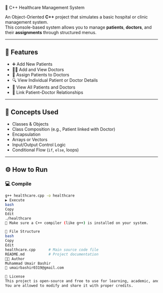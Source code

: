 🏥 C++ Healthcare Management System

An Object-Oriented **C++** project that simulates a basic hospital or clinic management system.  
This console-based system allows you to manage **patients**, **doctors**, and their **assignments** through structured menus.

---

## 📌 Features

- ➕ Add New Patients  
- 🧑‍⚕️ Add and View Doctors  
- 📝 Assign Patients to Doctors  
- 🔍 View Individual Patient or Doctor Details  
- 📄 View All Patients and Doctors  
- 🔗 Link Patient–Doctor Relationships

---

## 🧠 Concepts Used

- Classes & Objects  
- Class Composition (e.g., Patient linked with Doctor)  
- Encapsulation  
- Arrays or Vectors  
- Input/Output Control Logic  
- Conditional Flow (`if`, `else`, loops)

---

## ⚙️ How to Run

### 💻 Compile
```bash
g++ healthcare.cpp -o healthcare
▶️ Execute
bash
Copy
Edit
./healthcare
📝 Make sure a C++ compiler (like g++) is installed on your system.

📂 File Structure
bash
Copy
Edit
healthcare.cpp      # Main source code file
README.md           # Project documentation
👨‍💻 Author
Muhammad Umair Bashir
📧 umairbashir0319@gmail.com

🪪 License
This project is open-source and free to use for learning, academic, and personal use.
You are allowed to modify and share it with proper credits.
